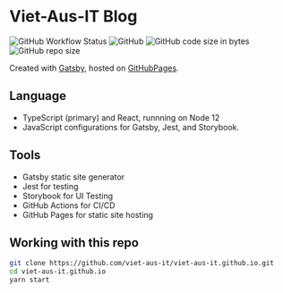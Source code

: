 # Viet-Aus-IT Blog

![GitHub Workflow Status](https://img.shields.io/github/workflow/status/viet-aus-it/viet-aus-it.github.io/Build%20GH%20Pages?label=GitHub%20Actions&style=for-the-badge)
![GitHub](https://img.shields.io/github/license/viet-aus-it/viet-aus-it.github.io?style=for-the-badge)
![GitHub code size in bytes](https://img.shields.io/github/languages/code-size/viet-aus-it/viet-aus-it.github.io?style=for-the-badge)
![GitHub repo size](https://img.shields.io/github/repo-size/viet-aus-it/viet-aus-it.github.io?style=for-the-badge)

Created with [Gatsby](https://gatsbyjs.org), hosted on [GitHubPages](https://pages.github.com/).

## Language

- TypeScript (primary) and React, runnning on Node 12
- JavaScript configurations for Gatsby, Jest, and Storybook.

## Tools

- Gatsby static site generator
- Jest for testing
- Storybook for UI Testing
- GitHub Actions for CI/CD
- GitHub Pages for static site hosting

## Working with this repo

```bash
git clone https://github.com/viet-aus-it/viet-aus-it.github.io.git
cd viet-aus-it.github.io
yarn start
```
